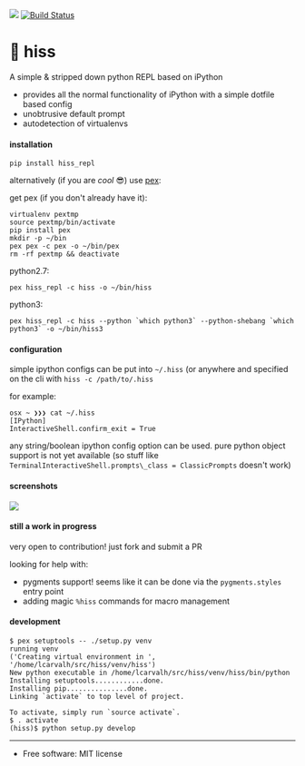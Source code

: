 [<img src="https://img.shields.io/pypi/v/hiss_repl.svg">](https://pypi.python.org/pypi/hiss_repl)
[![Build
Status](https://travis-ci.org/sixninetynine/hiss.svg?branch=master)](https://travis-ci.org/sixninetynine/hiss)


# 🐍 hiss

A simple & stripped down python REPL based on iPython

* provides all the normal functionality of iPython with a simple dotfile based config
* unobtrusive default prompt
* autodetection of virtualenvs

#### installation

`pip install hiss_repl`

alternatively (if you are _cool_ 😎) use [pex](https://github.com/pantsbuild/pex):

get pex (if you don't already have it):

```
virtualenv pextmp
source pextmp/bin/activate
pip install pex
mkdir -p ~/bin
pex pex -c pex -o ~/bin/pex
rm -rf pextmp && deactivate
```

python2.7:

```
pex hiss_repl -c hiss -o ~/bin/hiss
```
python3:

```
pex hiss_repl -c hiss --python `which python3` --python-shebang `which python3` -o ~/bin/hiss3
```

#### configuration

simple ipython configs can be put into `~/.hiss` (or anywhere and specified on the cli with `hiss
-c /path/to/.hiss`

for example:

```
osx ~ ❯❯❯ cat ~/.hiss
[IPython]
InteractiveShell.confirm_exit = True
```

any string/boolean ipython config option can be used. pure python object support is not yet
available (so stuff like `TerminalInteractiveShell.prompts\_class = ClassicPrompts` doesn't work)

#### screenshots

![](https://www.dropbox.com/s/12djf1idmzjhaei/Screenshot%202016-10-06%2000.59.15.png?raw=true)

#### still a work in progress

very open to contribution! just fork and submit a PR

looking for help with:

* pygments support! seems like it can be done via the `pygments.styles` entry point
* adding magic `%hiss` commands for macro management

#### development

```
$ pex setuptools -- ./setup.py venv
running venv
('Creating virtual environment in ', '/home/lcarvalh/src/hiss/venv/hiss')
New python executable in /home/lcarvalh/src/hiss/venv/hiss/bin/python
Installing setuptools............done.
Installing pip...............done.
Linking `activate` to top level of project.

To activate, simply run `source activate`.
$ . activate
(hiss)$ python setup.py develop
```

---

* Free software: MIT license
